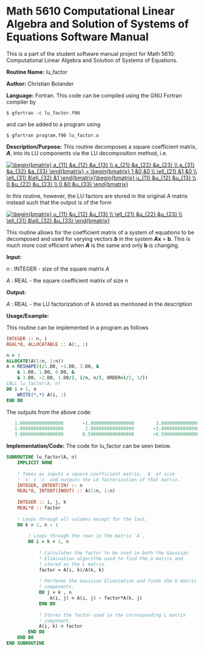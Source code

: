 # Math 5610 Computational Linear Algebra and Solution of Systems of Equations Software Manual

This is a part of the student software manual project for Math 5610: Computational Linear Algebra and Solution of Systems of Equations. 

**Routine Name:**           lu_factor

**Author:** Christian Bolander

**Language:** Fortran. This code can be compiled using the GNU Fortran compiler by

```$ gfortran -c lu_factor.f90```

and can be added to a program using

```$ gfortran program.f90 lu_factor.o ``` 

**Description/Purpose:** This routine decomposes a square coefficient matrix, ***A***, into its LU components via the LU decomposition method, i.e.

<a href="https://www.codecogs.com/eqnedit.php?latex=\begin{bmatrix}&space;a_{11}&space;&a_{12}&space;&a_{13}&space;\\&space;a_{21}&space;&a_{22}&space;&a_{23}&space;\\&space;a_{31}&space;&a_{32}&space;&a_{33}&space;\end{bmatrix}&space;=&space;\begin{bmatrix}&space;1&space;&0&space;&0&space;\\&space;\ell_{21}&space;&1&space;&0&space;\\&space;\ell_{31}&space;&\ell_{32}&space;&1&space;\end{bmatrix}\begin{bmatrix}&space;u_{11}&space;&u_{12}&space;&u_{13}&space;\\&space;0&space;&u_{22}&space;&u_{23}&space;\\&space;0&space;&0&space;&u_{33}&space;\end{bmatrix}" target="_blank"><img src="https://latex.codecogs.com/gif.latex?\begin{bmatrix}&space;a_{11}&space;&a_{12}&space;&a_{13}&space;\\&space;a_{21}&space;&a_{22}&space;&a_{23}&space;\\&space;a_{31}&space;&a_{32}&space;&a_{33}&space;\end{bmatrix}&space;=&space;\begin{bmatrix}&space;1&space;&0&space;&0&space;\\&space;\ell_{21}&space;&1&space;&0&space;\\&space;\ell_{31}&space;&\ell_{32}&space;&1&space;\end{bmatrix}\begin{bmatrix}&space;u_{11}&space;&u_{12}&space;&u_{13}&space;\\&space;0&space;&u_{22}&space;&u_{23}&space;\\&space;0&space;&0&space;&u_{33}&space;\end{bmatrix}" title="\begin{bmatrix} a_{11} &a_{12} &a_{13} \\ a_{21} &a_{22} &a_{23} \\ a_{31} &a_{32} &a_{33} \end{bmatrix} = \begin{bmatrix} 1 &0 &0 \\ \ell_{21} &1 &0 \\ \ell_{31} &\ell_{32} &1 \end{bmatrix}\begin{bmatrix} u_{11} &u_{12} &u_{13} \\ 0 &u_{22} &u_{23} \\ 0 &0 &u_{33} \end{bmatrix}" /></a>

In this routine, however, the LU factors are stored in the original A matrix instead such that the output is of the form

<a href="https://www.codecogs.com/eqnedit.php?latex=\begin{bmatrix}&space;u_{11}&space;&u_{12}&space;&u_{13}&space;\\&space;\ell_{21}&space;&u_{22}&space;&u_{23}&space;\\&space;\ell_{31}&space;&\ell_{32}&space;&u_{33}&space;\end{bmatrix}" target="_blank"><img src="https://latex.codecogs.com/gif.latex?\begin{bmatrix}&space;u_{11}&space;&u_{12}&space;&u_{13}&space;\\&space;\ell_{21}&space;&u_{22}&space;&u_{23}&space;\\&space;\ell_{31}&space;&\ell_{32}&space;&u_{33}&space;\end{bmatrix}" title="\begin{bmatrix} u_{11} &u_{12} &u_{13} \\ \ell_{21} &u_{22} &u_{23} \\ \ell_{31} &\ell_{32} &u_{33} \end{bmatrix}" /></a>

This routine allows for the coefficient matrix of a system of equations to be decomposed and used for varying vectors ***b*** in the system ***A*****x** = **b**. This is much more cost efficient when ***A*** is the same and only **b** is changing.

**Input:** 

*n* : INTEGER - size of the square matrix *A*

*A* : REAL - the square coefficient matrix of size *n*

**Output:** 

*A* : REAL - the LU factorization of A stored as mentioned in the description

**Usage/Example:**

This routine can be implemented in a program as follows

```fortran
INTEGER :: n, i
REAL*8, ALLOCATABLE :: A(:, :)

n = 3
ALLOCATE(A(1:n, 1:n))
A = RESHAPE((/1.D0, -1.D0, 3.D0, &
	& 1.D0, 1.D0, 0.D0, &
	& 3.D0, -2.D0, 1.D0/), (/n, n/), ORDER=(/2, 1/))
CALL lu_factor(A, n)
DO i = 1, n
	WRITE(*,*) A(i, :)
END DO
```

The outputs from the above code:

```fortran
   1.0000000000000000       -1.0000000000000000        3.0000000000000000     
   1.0000000000000000        2.0000000000000000       -3.0000000000000000     
   3.0000000000000000       0.50000000000000000       -6.5000000000000000   
```

**Implementation/Code:** The code for lu_factor can be seen below.

```fortran
SUBROUTINE lu_factor(A, n)
	IMPLICIT NONE
	
	! Takes as inputs a square coefficient matrix, `A` of size
	! `n` x `n` and outputs the LU factorization of that matrix.
	INTEGER, INTENT(IN) :: n
	REAL*8, INTENT(INOUT) :: A(1:n, 1:n)
	
	INTEGER :: i, j, k
	REAL*8 :: factor
	
	! Loops through all columns except for the last.
	DO k = 1, n - 1
		
		! Loops through the rows in the matrix `A`.
		DO i = k + 1, n
			
			! Calculates the factor to be used in both the Gaussian
			! Elimination algorithm used to find the U matrix and 
			! stored as the L matrix.
			factor = A(i, k)/A(k, k)
			
			! Performs the Gaussian Elimination and finds the U matrix
			! components.
			DO j = k , n
				A(i, j) = A(i, j) - factor*A(k, j)
			END DO
			
			! Stores the factor used in the corresponding L matrix
			! component.
			A(i, k) = factor
		END DO
	END DO	
END SUBROUTINE
```



